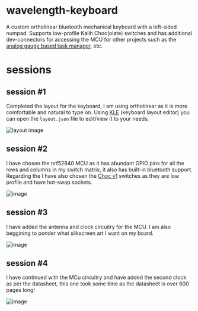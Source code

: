 # wavelength-keyboard
A custom ortholinear bluetooth mechanical keyboard with a left-sided numpad. Supports low-profile Kalih Choc(olate) switches and has additional dev-connectors for accessing the MCU for other projects such as the [analog gauge based task manager](https://github.com/420Ayan420/analog-task-manager), etc. 

# sessions
## session #1
Completed the layout for the keyboard, I am using ortholinear as it is more comfortable and natural to type on. Using [KLE](http://www.keyboard-layout-editor.com/) (keyboard layout editor) you can open the `layout.json` file to edit/view it to your needs.

![layout image](https://github.com/420Ayan420/wavelength-keyboard/assets/88883638/266ece53-801a-4050-913e-34c41f0f44ee)

## session #2
I have chosen the nrf52840 MCU as it has abundant GPIO pins for all the rows and columns in my switch matrix, it also has built-in bluetooth support. Regarding the I have also chosen the [Choc v1](https://chosfox.com/products/kailh-chocs) switches as they are low profile and have hot-swap sockets.

![image](https://github.com/420Ayan420/wavelength-keyboard/assets/88883638/50d5ae8b-58b7-4289-b9a3-4063d9fa3b90)

## session #3
I have added the antenna and clock circuitry for the MCU. I am also beggining to ponder what slikscreen art I want on my board.

![image](https://github.com/420Ayan420/wavelength-keyboard/assets/88883638/fd1883fc-9f10-48f0-98f0-a71898425b69)

## session #4
I have continued with the MCu circuitry and have added the second clock as per the datasheet, this one took some time as the datasheet is over 600 pages long!

![image](https://github.com/420Ayan420/wavelength-keyboard/assets/88883638/81d2408b-34ca-4b56-a487-ff50f93be84a)
